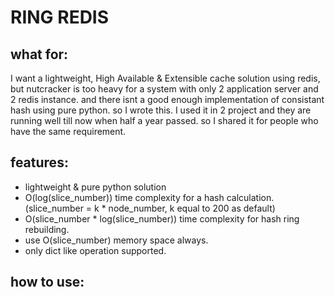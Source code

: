RING REDIS
===

what for:
---

I want a lightweight, High Available & Extensible cache solution using redis, but nutcracker is too heavy for a system with only 2 application server and 2 redis instance. and there isnt a good enough implementation of consistant hash using pure python. so I wrote this. I used it in 2 project and they are running well till now when half a year passed. so I shared it for people who have the same requirement.

features:
---

- lightweight & pure python solution
- O(log(slice_number)) time complexity for a hash calculation. (slice_number = k * node_number, k equal to 200 as default)
- O(slice_number * log(slice_number)) time complexity for hash ring rebuilding.
- use O(slice_number) memory space always.
- only dict like operation supported.

how to use:
---


